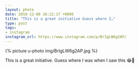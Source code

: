```yaml
---
layout: photo
date: 2018-12-08 16:21:17 +0000
title: "This is a great initiative Guess where I…"
type: post
tags:
- instagram
instagram_url: https://www.instagram.com/p/BrIgLW6g2AP/
---
```


{% picture u-photo img/BrIgLW6g2AP.jpg %}

This is a great initiative. Guess where I was when I saw this 😂🤣
